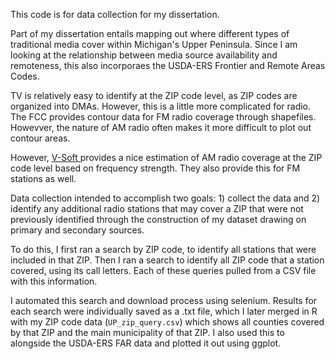 This code is for data collection for my dissertation. 

Part of my dissertation entails mapping out where different types of traditional media cover within Michigan's Upper Peninsula. Since I am looking at the relationship between media source availability and remoteness, this also incorporaes the USDA-ERS Frontier and Remote Areas Codes.

TV is relatively easy to identify at the ZIP code level, as ZIP codes are organized into DMAs. However, this is a little more complicated for radio. The FCC provides contour data for FM radio coverage through shapefiles. Howevver, the nature of AM radio  often makes it more difficult to plot out contour areas. 

However, <a href = "https://www.v-soft.com/on-line-based-software/zipsignal"> V-Soft </a> provides a nice estimation of AM radio coverage at the ZIP code level based on frequency strength. They also provide this for FM stations as well. 

Data collection intended to accomplish two goals: 1) collect the data and 2) identify any additional radio stations that may cover a ZIP that were not previously identified through the construction of my dataset drawing on primary and secondary sources.

To do this, I first ran a search by ZIP code, to identify all stations that were included in that ZIP. Then I ran a search to identify all ZIP code that a station covered, using its call letters. Each of these queries pulled from a CSV file with this information. 

I automated this search and download process using selenium. Results for each search were individually saved as a .txt file, which I later merged in R with my ZIP code data (`UP_zip_query.csv`) which shows all counties covered by that ZIP and the main municipality of that ZIP. I also used this to alongside the USDA-ERS FAR data and plotted it out using ggplot.
